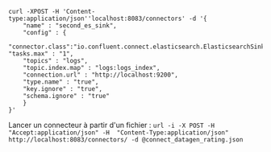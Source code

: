 ````
curl -XPOST -H 'Content-type:application/json''localhost:8083/connectors' -d '{  
	"name" : "second_es_sink",  
	"config" : {  
	"connector.class":"io.confluent.connect.elasticsearch.ElasticsearchSinkConnector",  "tasks.max" : "1",  
	"topics" : "logs",  
	"topic.index.map" : "logs:logs_index",  
	"connection.url" : "http://localhost:9200",  
	"type.name" : "true",  
	"key.ignore" : "true",  
	"schema.ignore" : "true"  
	}  
}'
````


Lancer un connecteur à partir d'un fichier :
`url -i -X POST -H "Accept:application/json" -H  "Content-Type:application/json" http://localhost:8083/connectors/ -d @connect_datagen_rating.json`